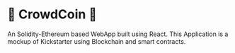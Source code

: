 # 🌟 CrowdCoin 🌟
An Solidity-Ethereum based WebApp built using React. This Application is a mockup of Kickstarter using Blockchain and smart contracts.
